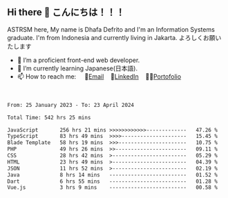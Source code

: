 ## Hi there 👋 こんにちは！！！
ASTRSM here, My name is Dhafa Defrito and I'm an Information Systems graduate. I'm from Indonesia and currently living in Jakarta. よろしくお願いたします

- 🔭 I’m a proficient front-end web developer.
- 🌱 I’m currently learning Japanese(日本語).
- 📫 How to reach me: &nbsp;&nbsp;&nbsp;&nbsp;📧[Email](ddefrito@gmail.com)&nbsp;&nbsp;&nbsp;&nbsp;💼[LinkedIn](https://www.linkedin.com/in/dhafa-defrita-rama-yudistira-9357a9229/)&nbsp;&nbsp;&nbsp;&nbsp;👨‍🎨[Portofolio](https://ddefrito.vercel.app/)
<br>
<!-- <p align="left">
<a href="https://github.com/ASTRSM">
  <img height="180em" src="https://github-readme-stats-eight-theta.vercel.app/api?username=ASTRSM&show_icons=true&theme=dracula&include_all_commits=true&count_private=true"/>
  <img height="180em" src="https://github-readme-stats-eight-theta.vercel.app/api/top-langs/?username=ASTRSM&layout=compact&langs_count=8&theme=dracula"/>
</a>
</p> -->

<!--START_SECTION:waka-->

```txt
From: 25 January 2023 - To: 23 April 2024

Total Time: 542 hrs 25 mins

JavaScript       256 hrs 21 mins >>>>>>>>>>>>-------------   47.26 %
TypeScript       83 hrs 49 mins  >>>>---------------------   15.45 %
Blade Template   58 hrs 19 mins  >>>----------------------   10.75 %
PHP              49 hrs 26 mins  >>-----------------------   09.11 %
CSS              28 hrs 42 mins  >------------------------   05.29 %
HTML             23 hrs 49 mins  >------------------------   04.39 %
JSON             11 hrs 52 mins  >------------------------   02.19 %
Java             8 hrs 14 mins   -------------------------   01.52 %
Dart             6 hrs 55 mins   -------------------------   01.28 %
Vue.js           3 hrs 9 mins    -------------------------   00.58 %
```

<!--END_SECTION:waka-->
